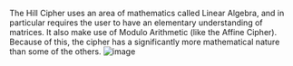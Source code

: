 The Hill Cipher uses an area of mathematics called Linear Algebra, and in particular requires the user to have an elementary understanding of matrices. 
It also make use of Modulo Arithmetic (like the Affine Cipher). Because of this, the cipher has a significantly more mathematical nature than some of the others.
![image](https://user-images.githubusercontent.com/94389021/144764043-51c72f3d-b82b-442e-adb9-6896c393c765.png)

